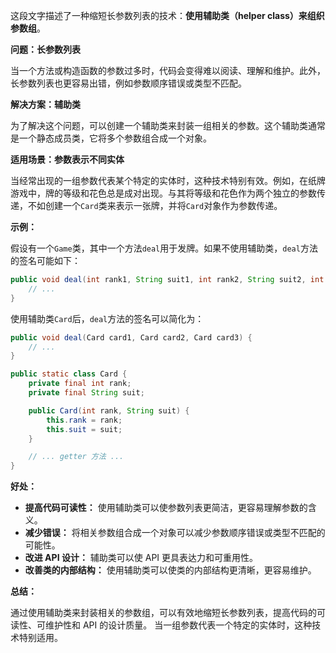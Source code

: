 这段文字描述了一种缩短长参数列表的技术：**使用辅助类（helper class）来组织参数组**。

**问题：长参数列表**

当一个方法或构造函数的参数过多时，代码会变得难以阅读、理解和维护。此外，长参数列表也更容易出错，例如参数顺序错误或类型不匹配。

**解决方案：辅助类**

为了解决这个问题，可以创建一个辅助类来封装一组相关的参数。这个辅助类通常是一个静态成员类，它将多个参数组合成一个对象。

**适用场景：参数表示不同实体**

当经常出现的一组参数代表某个特定的实体时，这种技术特别有效。例如，在纸牌游戏中，牌的等级和花色总是成对出现。与其将等级和花色作为两个独立的参数传递，不如创建一个`Card`类来表示一张牌，并将`Card`对象作为参数传递。

**示例：**

假设有一个`Game`类，其中一个方法`deal`用于发牌。如果不使用辅助类，`deal`方法的签名可能如下：

```java
public void deal(int rank1, String suit1, int rank2, String suit2, int rank3, String suit3) {
    // ...
}
```

使用辅助类`Card`后，`deal`方法的签名可以简化为：

```java
public void deal(Card card1, Card card2, Card card3) {
    // ...
}

public static class Card {
    private final int rank;
    private final String suit;

    public Card(int rank, String suit) {
        this.rank = rank;
        this.suit = suit;
    }

    // ... getter 方法 ...
}
```

**好处：**

* **提高代码可读性：**  使用辅助类可以使参数列表更简洁，更容易理解参数的含义。
* **减少错误：**  将相关参数组合成一个对象可以减少参数顺序错误或类型不匹配的可能性。
* **改进 API 设计：**  辅助类可以使 API 更具表达力和可重用性。
* **改善类的内部结构：**  使用辅助类可以使类的内部结构更清晰，更容易维护。


**总结：**

通过使用辅助类来封装相关的参数组，可以有效地缩短长参数列表，提高代码的可读性、可维护性和 API 的设计质量。  当一组参数代表一个特定的实体时，这种技术特别适用。


